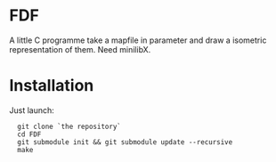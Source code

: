 # FDF
A little C programme take a mapfile in parameter and draw a isometric representation of them. Need minilibX.

# Installation
Just launch:
```
  git clone `the repository`
  cd FDF
  git submodule init && git submodule update --recursive
  make
```


